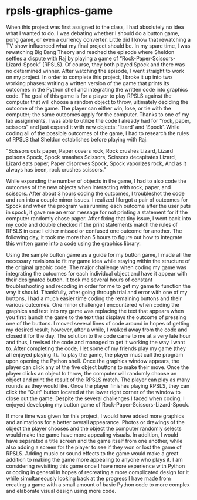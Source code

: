 # rpsls-graphics-game

When this project was first assigned to the class, I had absolutely no idea what I wanted to do. I was debating whether I should do a button game, pong game, or even a currency converter. Little did I know that rewatching a TV show influenced what my final project should be. In my spare time, I was rewatching Big Bang Theory and reached the episode where Sheldon settles a dispute with Raj by playing a game of “Rock-Paper-Scissors-Lizard-Spock” (RPSLS). Of course, they both played Spock and there was no determined winner. After watching the episode, I went straight to work on my project. In order to complete this project, I broke it up into two working phases: writing a written version of the game that prints its outcomes in the Python shell and integrating the written code into graphics code. The goal of this game is for a player to play RPSLS against the computer that will choose a random object to throw, ultimately deciding the outcome of the game. The player can either win, lose, or tie with the computer; the same outcomes apply for the computer. 
Thanks to one of my lab assignments, I was able to utilize the code I already had for “rock, paper, scissors” and just expand it with new objects: ‘lizard’ and ‘Spock’. While coding all of the possible outcomes of the game, I had to research the rules of RPSLS that Sheldon establishes before playing with Raj:

"Scissors cuts paper,
Paper covers rock,
Rock crushes Lizard,
Lizard poisons Spock,
Spock smashes Scissors,
Scissors decapitates Lizard,
Lizard eats paper,
Paper disproves Spock,
Spock vaporizes rock,
And as it always has been, rock crushes scissors."

While expanding the number of objects in the game, I had to also code the outcomes of the new objects when interacting with rock, paper, and scissors. After about 3 hours coding the outcomes, I troubleshot the code and ran into a couple minor issues. I realized I forgot a pair of outcomes for Spock and when the program was running each outcome after the user puts in spock, it gave me an error message for not printing a statement for if the computer randomly chose paper. After fixing that tiny issue, I went back into my code and double checked if the print statements match the rules of RPSLS in case I either missed or confused one outcome for another. The following day, it took me more than 5 hours to figure out how to integrate this written game into a code using the graphics library.
  
Using the sample button game as a guide for my button game, I made all the necessary revisions to fit my game idea while staying within the structure of the original graphic code. The major challenge when coding my game was integrating the outcomes for each individual object and have it appear with their designated button. It took me several hours of constant troubleshooting and recoding in order for me to get my game to function the way it should. Thankfully, after going through trial and error with one of my buttons, I had a much easier time coding the remaining buttons and their various outcomes. One minor challenge I encountered when coding the graphics and text into my game was replacing the text that appears when you first launch the game to the text that displays the outcome of pressing one of the buttons. I moved several lines of code around in hopes of getting my desired result; however, after a while, I walked away from the code and closed it for the day. The solution to the code came to me at a very late hour and thus, I revised the code and managed to get it working the way I want to. After completing the code, I let some of my friends play my game (they all enjoyed playing it). To play the game, the player must call the program upon opening the Python shell. Once the graphics window appears, the player can click any of the five object buttons to make their move. Once the player clicks an object to throw, the computer will randomly choose an object and print the result of the RPSLS match. The player can play as many rounds as they would like. Once the player finishes playing RPSLS, they can click the “Quit” button located at the lower right corner of the window to close out the game. Despite the several challenges I faced when coding, I enjoyed developing my button game of Rock-Paper-Scissors-Lizard-Spock.
  
If more time was given for this project, I would have added more graphics and animations for a better overall appearance. Photos or drawings of the object the player chooses and the object the computer randomly selects would make the game have more appealing visuals. In addition, I would have separated a title screen and the game itself from one another, while also adding a screen for the player to see if they won or lost the game of RPSLS. Adding music or sound effects to the game would make a great addition to making the game more appealing to anyone who plays it. I am considering revisiting this game once I have more experience with Python or coding in general in hopes of recreating a more complicated design for it while simultaneously looking back at the progress I have made from creating a game with a small amount of basic Python code to more complex and elaborate visual design using more code. 

